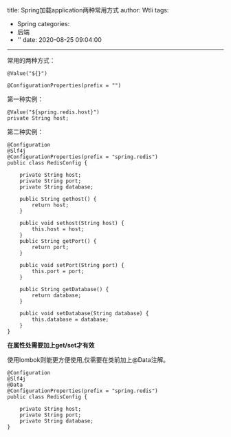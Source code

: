 title: Spring加载application两种常用方式
author: Wtli
tags:
  - Spring
categories:
  - 后端
  - ''
date: 2020-08-25 09:04:00
---
常用的两种方式：  
```
@Value("${}") 
```
```
@ConfigurationProperties(prefix = "")
```
<!-- more -->

第一种实例：

```
@Value("${spring.redis.host}")
private String host;
```

第二种实例：
```
@Configuration
@Slf4j
@ConfigurationProperties(prefix = "spring.redis")
public class RedisConfig {

    private String host;
    private String port;
    private String database;
    
    public String gethost() {
        return host;
    }

    public void sethost(String host) {
        this.host = host;
    }
    public String getPort() {
        return port;
    }

    public void setPort(String port) {
        this.port = port;
    }

    public String getDatabase() {
        return database;
    }

    public void setDatabase(String database) {
        this.database = database;
    }
}
```
**在属性处需要加上get/set才有效**

使用lombok则能更方便使用,仅需要在类前加上@Data注解。
```
@Configuration
@Slf4j
@Data
@ConfigurationProperties(prefix = "spring.redis")
public class RedisConfig {
    
    private String host;
    private String port;
    private String database;
}
```